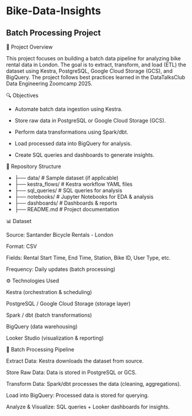 # Bike-Data-Insights
## Batch Processing Project


📌 Project Overview

This project focuses on building a batch data pipeline for analyzing bike rental data in London. The goal is to extract, transform, and load (ETL) the dataset using Kestra, PostgreSQL, Google Cloud Storage (GCS), and BigQuery. The project follows best practices learned in the DataTalksClub Data Engineering Zoomcamp 2025.

🔍 Objectives

  * Automate batch data ingestion using Kestra.

  * Store raw data in PostgreSQL or Google Cloud Storage (GCS).

  * Perform data transformations using Spark/dbt.

  * Load processed data into BigQuery for analysis.

  *  Create SQL queries and dashboards to generate insights.

📂 Repository Structure
 * ├── data/                # Sample dataset (if applicable)
 * ├── kestra_flows/        # Kestra workflow YAML files
 * ├── sql_queries/         # SQL queries for analysis
 * ├── notebooks/           # Jupyter Notebooks for EDA & analysis
 * ├── dashboards/          # Dashboards & reports
 * ├── README.md            # Project documentation

📊 Dataset

   Source: Santander Bicycle Rentals - London
   
   Format: CSV
   
   Fields: Rental Start Time, End Time, Station, Bike ID, User Type, etc.
   
   Frequency: Daily updates (batch processing)

⚙️ Technologies Used

   Kestra (orchestration & scheduling)
   
   PostgreSQL / Google Cloud Storage (storage layer)
   
   Spark / dbt (batch transformations)
   
   BigQuery (data warehousing)
   
   Looker Studio (visualization & reporting)

🔄 Batch Processing Pipeline

   Extract Data: Kestra downloads the dataset from source.
   
   Store Raw Data: Data is stored in PostgreSQL or GCS.
   
   Transform Data: Spark/dbt processes the data (cleaning, aggregations).
   
   Load into BigQuery: Processed data is stored for querying.
   
   Analyze & Visualize: SQL queries + Looker dashboards for insights.
